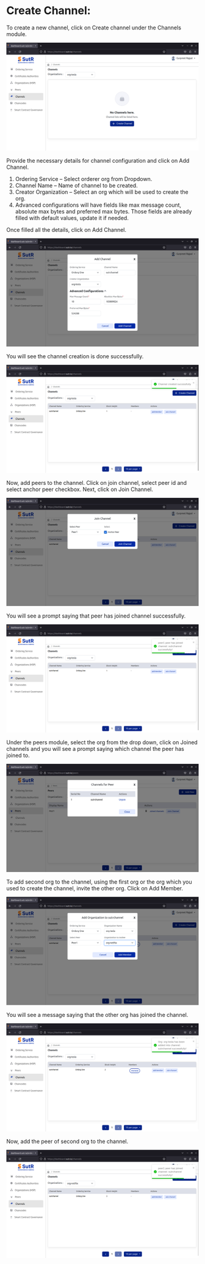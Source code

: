 # Create Channel: 

To create a new channel, click on Create channel under the Channels module. 

![create-channel](assets/create-channel.png)

Provide the necessary details for channel configuration and click on Add Channel. 

1) Ordering Service – Select orderer org from Dropdown. </br>
2) Channel Name – Name of channel to be created. </br>
3) Creator Organization – Select an org which will be used to create the org. </br>
4) Advanced configurations will have fields like max message count, absolute max bytes and preferred max bytes. Those fields are already filled with default values, update it if needed. </br>

Once filled all the details, click on Add Channel. 

![add-channel](assets/add-channel.png)

You will see the channel creation is done successfully. 

![channel-created](assets/channel-created.png)

Now, add peers to the channel. Click on join channel, select peer id and select anchor peer checkbox. Next, click on Join Channel. 

![join-channel](assets/join-channel.png)

You will see a prompt saying that peer has joined channel successfully. 

![peer-joined-channel](assets/peer-joined-channel.png)

Under the peers module, select the org from the drop down, click on Joined channels and you will see a prompt saying which channel the peer has joined to. 

![unjoin-prompt](assets/unjoin-prompt.png)

To add second org to the channel, using the first org or the org which you used to create the channel, invite the other org. Click on Add Member. 

![add-2nd-org-to-channel](assets/add-2nd-org-to-channel.png)

You will see a message saying that the other org has joined the channel.

![added-org-to-channel](assets/2nd-org-joined-to-channel.png)

Now, add the peer of second org to the channel.

![2nd-org-peer-joined-channel](assets/2nd-org-peer-joined-channel.png)